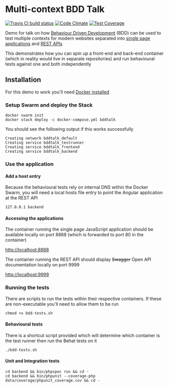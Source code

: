 # Multi-context BDD Talk

[![Travis CI build status](https://www.travis-ci.org/magickatt/MultiContextBDDTalk.svg?branch=master)](https://www.travis-ci.org/magickatt/MultiContextBDDTalk)
[![Code Climate](https://codeclimate.com/github/magickatt/MultiContextBDDTalk/badges/gpa.svg)](https://codeclimate.com/github/magickatt/MultiContextBDDTalk)
[![Test Coverage](https://codeclimate.com/github/magickatt/MultiContextBDDTalk/badges/coverage.svg)](https://codeclimate.com/github/magickatt/MultiContextBDDTalk/coverage)

Demo for talk on how [Behaviour Driven Development](https://en.wikipedia.org/wiki/Behavior-driven_development) (BDD) can be used to test multiple contexts for modern websites separated into [single page applications](https://en.wikipedia.org/wiki/Single-page_application) and [REST APIs](https://en.wikipedia.org/wiki/Application_programming_interface#Web_APIs)

This demonstrates how you can spin up a front-end and back-end container (which in reality would live in separate repositories) and run behavioural tests against one and both independently

## Installation

For this demo to work you'll need [Docker installed](https://docs.docker.com/engine/installation/)

### Setup Swarm and deploy the Stack

    docker swarm init
    docker stack deploy -c docker-compose.yml bddtalk
    
You should see the following output if this works successfully

    Creating network bddtalk_default
    Creating service bddtalk_testrunner
    Creating service bddtalk_frontend
    Creating service bddtalk_backend

### Use the application

#### Add a host entry

Because the behavioural tests rely on internal DNS within the Docker Swarm, you will need a local hosts file entry to point the Angular application at the REST API

    127.0.0.1 backend

#### Accessing the applications

The container running the single page JavaScript application should be available locally on port 8888 (which is forwarded to port 80 in the container)

[http://localhost:8888](http://localhost:8888)

The container running the REST API should display ~~Swagger~~ Open API documentation locally on port 9999

[http://localhost:9999](http://localhost:9999)
    
### Running the tests

There are scripts to run the tests within their respective containers. If these are non-executable you'll need to allow them to be run
    
    chmod +x bdd-tests.sh

#### Behavioural tests

There is a shortcut script provided which will determine which container is the test runner then run the Behat tests on it

    ./bdd-tests.sh

#### Unit and Integration tests
	
    cd backend && bin/phpspec run && cd -
    cd backend && bin/phpunit --coverage-php data/coverage/phpunit_coverage.cov && cd -


